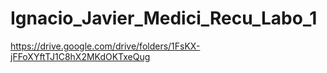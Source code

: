 # Ignacio_Javier_Medici_Recu_Labo_1


https://drive.google.com/drive/folders/1FsKX-jFFoXYftTJ1C8hX2MKdOKTxeQug
